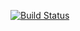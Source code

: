 [![Build Status](https://travis-ci.org/Ahmore/Blog.svg?branch=master)](https://travis-ci.org/Ahmore/Blog)

